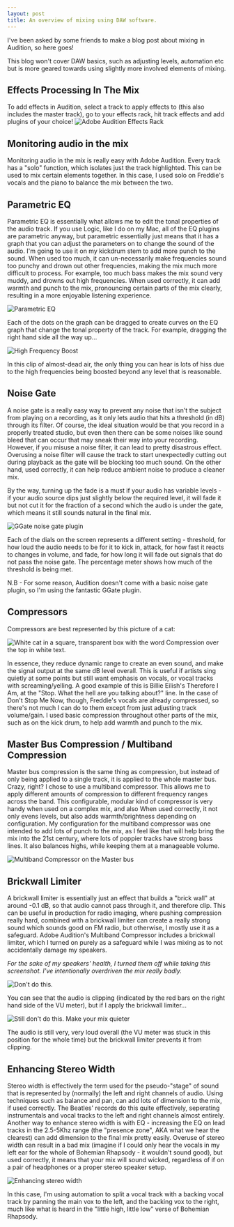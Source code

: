 ```yaml
---
layout: post
title: An overview of mixing using DAW software.
---
```


I've been asked by some friends to make a blog post about mixing in Audition, so here goes!

This blog won't cover DAW basics, such as adjusting levels, automation etc but is more geared towards using slightly more involved elements of mixing.

## Effects Processing In The Mix

To add effects in Audition, select a track to apply effects to (this also includes the master track), go to your effects rack, hit track effects and add plugins of your choice!
![Adobe Audition Effects Rack](https://toaster.sh/i/6yyo.png)

## Monitoring audio in the mix

Monitoring audio in the mix is really easy with Adobe Audition. Every track has a "solo" function, which isolates just the track highlighted. This can be used to mix certain elements together. In this case, I used solo on Freddie's vocals and the piano to balance the mix between the two.

## Parametric EQ

Parametric EQ is essentially what allows me to edit the tonal properties of the audio track. If you use Logic, like I do on my Mac, all of the EQ plugins are parametric anyway, but parametric essentially just means that it has a graph that you can adjust the parameters on to change the sound of the audio. I'm going to use it on my kickdrum stem to add more punch to the sound.
When used too much, it can un-necessarily make frequencies sound too punchy and drown out other frequencies, making the mix much more difficult to process. For example, too much bass makes the mix sound very muddy, and drowns out high frequencies. When used correctly, it can add warmth and punch to the mix, pronouncing certain parts of the mix clearly, resulting in a more enjoyable listening experience.

![Parametric EQ](https://toaster.sh/i/a1bk.png)

Each of the dots on the graph can be dragged to create curves on the EQ graph that change the tonal property of the track. For example, dragging the right hand side all the way up...

![High Frequency Boost](https://toaster.sh/i/97ko.png)

In this clip of almost-dead air, the only thing you can hear is lots of hiss due to the high frequencies being boosted beyond any level that is reasonable.

## Noise Gate

A noise gate is a really easy way to prevent any noise that isn't the subject from playing on a recording, as it only lets audio that hits a threshold (in dB) through its filter. Of course, the ideal situation would be that you record in a properly treated studio, but even then there can be some noises like sound bleed that can occur that may sneak their way into your recording.
However, if you misuse a noise filter, it can lead to pretty disastrous effect. Overusing a noise filter will cause the track to start unexpectedly cutting out during playback as the gate will be blocking too much sound. On the other hand, used correctly, it can help reduce ambient noise to produce a cleaner mix.

By the way, turning up the fade is a must if your audio has variable levels - if your audio source dips just slightly below the required level, it will fade it but not cut it for the fraction of a second which the audio is under the gate, which means it still sounds natural in the final mix.

![GGate noise gate plugin](https://toaster.sh/i/z9h2.png)

Each of the dials on the screen represents a different setting - threshold, for how loud the audio needs to be for it to kick in, attack, for how fast it reacts to changes in volume, and fade, for how long it will fade out signals that do not pass the noise gate. The percentage meter shows how much of the threshold is being met.

N.B - For some reason, Audition doesn't come with a basic noise gate plugin, so I'm using the fantastic GGate plugin.

## Compressors

Compressors are best represented by this picture of a cat:

![White cat in a square, transparent box with the word Compression over the top in white text.](https://toaster.sh/i/jwn2.png)

In essence, they reduce dynamic range to create an even sound, and make the signal output at the same dB level overall. This is useful if artists sing quietly at some points but still want emphasis on vocals, or vocal tracks with screaming/yelling. A good example of this is Billie Eilish's Therefore I Am, at the "Stop. What the hell are you talking about?" line. In the case of Don't Stop Me Now, though, Freddie's vocals are already compressed, so there's not much I can do to them except from just adjusting track volume/gain. I used basic compression throughout other parts of the mix, such as on the kick drum, to help add warmth and punch to the mix.

## Master Bus Compression / Multiband Compression

Master bus compression is the same thing as compression, but instead of only being applied to a single track, it is applied to the whole master bus. Crazy, right? I chose to use a multiband compressor. This allows me to apply different amounts of compression to different frequency ranges across the band. This configurable, modular kind of compressor is very handy when used on a complex mix, and also  When used correctly, it not only evens levels, but also adds warmth/brightness depending on configuration. My configuration for the multiband compressor was one intended to add lots of punch to the mix, as I feel like that will help bring the mix into the 21st century, where lots of poppier tracks have strong bass lines. It also balances highs, while keeping them at a manageable volume.

![Multiband Compressor on the Master bus](https://toaster.sh/i/6r4y.png)

## Brickwall Limiter

A brickwall limiter is essentially just an effect that builds a "brick wall" at around -0.1 dB, so that audio cannot pass through it, and therefore clip. This can be useful in production for radio imaging, where pushing compression really hard, combined with a brickwall limiter can create a really strong sound which sounds good on FM radio, but otherwise, I mostly use it as a safeguard. Adobe Audition's Multiband Compressor includes a brickwall limiter, which I turned on purely as a safeguard while I was mixing as to not accidentally damage my speakers.

*For the sake of my speakers' health, I turned them off while taking this screenshot. I've intentionally overdriven the mix really badly.*

![Don't do this.](https://toaster.sh/i/ycfk.png)

You can see that the audio is clipping (indicated by the red bars on the right hand side of the VU meter), but if I apply the brickwall limiter...

![Still don't do this. Make your mix quieter](https://toaster.sh/i/ssyj.png)

The audio is still very, very loud overall (the VU meter was stuck in this position for the whole time) but the brickwall limiter prevents it from clipping.

## Enhancing Stereo Width

Stereo width is effectively the term used for the pseudo-"stage" of sound that is represented by (normally) the left and right channels of audio. Using techniques such as balance and pan, can add lots of dimension to the mix, if used correctly. The Beatles' records do this quite effectively, seperating instrumentals and vocal tracks to the left and right channels almost entirely. Another way to enhance stereo width is with EQ - increasing the EQ on lead tracks in the 2.5-5Khz range (the "presence zone", AKA what we hear the clearest) can add dimension to the final mix pretty easily. Overuse of stereo width can result in a bad mix (imagine if I could only hear the vocals in my left ear for the whole of Bohemian Rhapsody - it wouldn't sound good), but used correctly, it means that your mix will sound wicked, regardless of if on a pair of headphones or a proper stereo speaker setup.

![Enhancing stereo width](https://toaster.sh/i/krmf.png)

In this case, I'm using automation to split a vocal track with a backing vocal track by panning the main vox to the left, and the backing vox to the right, much like what is heard in the "little high, little low" verse of Bohemian Rhapsody.
